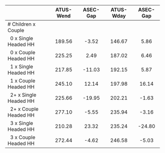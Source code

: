 
|                      |    ATUS-Wend |     ASEC-Gap |    ATUS-Wday |     ASEC-Gap |
| -------------------- | :----------: | :----------: | :----------: | :----------: |
| # Children x Couple  |              |              |              |              |
| &nbsp;&nbsp;0 x Single Headed HH |       189.56 |        -3.52 |       146.67 |         5.86 |
| &nbsp;&nbsp;0 x Couple Headed HH |       225.25 |         2.49 |       187.02 |         6.46 |
| &nbsp;&nbsp;1 x Single Headed HH |       217.85 |       -11.03 |       192.15 |         5.87 |
| &nbsp;&nbsp;1 x Couple Headed HH |       245.10 |        12.14 |       197.98 |        16.14 |
| &nbsp;&nbsp;2+ x Single Headed HH |       225.66 |       -19.95 |       202.21 |        -1.63 |
| &nbsp;&nbsp;2+ x Couple Headed HH |       277.10 |        -5.55 |       235.94 |        -3.16 |
| &nbsp;&nbsp;3 x Single Headed HH |       210.28 |        23.32 |       235.24 |       -24.80 |
| &nbsp;&nbsp;3 x Couple Headed HH |       272.44 |        -4.62 |       246.58 |        -5.03 |

